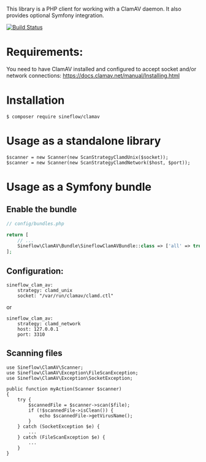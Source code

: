 This library is a PHP client for working with a ClamAV daemon. It also provides optional Symfony integration.

[![Build Status](https://app.travis-ci.com/sineflow/clamav.svg?branch=master)](https://app.travis-ci.com/github/sineflow/clamav)

# Requirements:

You need to have ClamAV installed and configured to accept socket and/or network connections: https://docs.clamav.net/manual/Installing.html

# Installation
```
$ composer require sineflow/clamav
```

# Usage as a standalone library
```
$scanner = new Scanner(new ScanStrategyClamdUnix($socket));
$scanner = new Scanner(new ScanStrategyClamdNetwork($host, $port));
```

# Usage as a Symfony bundle
## Enable the bundle
```php
// config/bundles.php

return [
    // ...
    Sineflow\ClamAV\Bundle\SineflowClamAVBundle::class => ['all' => true],
];
```

## Configuration:
```
sineflow_clam_av:
    strategy: clamd_unix
    socket: "/var/run/clamav/clamd.ctl"
```
or
```
sineflow_clam_av:
    strategy: clamd_network
    host: 127.0.0.1
    port: 3310
```

## Scanning files
```
use Sineflow\ClamAV\Scanner;
use Sineflow\ClamAV\Exception\FileScanException;
use Sineflow\ClamAV\Exception\SocketException;

public function myAction(Scanner $scanner)
{
    try {
        $scannedFile = $scanner->scan($file);
        if (!$scannedFile->isClean()) {
            echo $scannedFile->getVirusName();
        }
    } catch (SocketException $e) {
        ...
    } catch (FileScanException $e) {
        ...
    }
}
```
